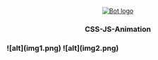 <p align="center">
  <a href="" rel="noopener">
 <img width=200px height=200px src="https://i.imgur.com/FxL5qM0.jpg" alt="Bot logo"></a>
</p>
<h3 align="center">CSS-JS-Animation<h3>
![alt](img1.png)
![alt](img2.png)
